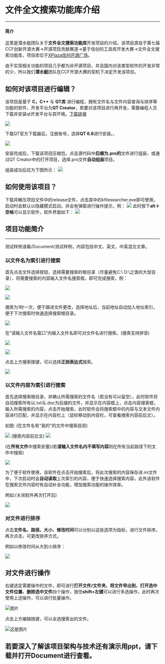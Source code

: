 # 文件全文搜索功能库介绍
---
#### 简介
这里是潜水艇团队关于**文件全文搜索功能库**开发项目的介绍，该项目源自于第七届CCF创新开源大赛->开源项目贡献赛道->基于信创的工具库开发大赛->文件全文搜索功能库，项目库位于[XPlaza信创开源广场](https://www.xplaza.cn/I54BBJXgYygRsy3R/act13team360repo)。

由于实现相关功能的项目几乎都为非开源项目，并且国内对该类型软件的开发非常的少，所以我们**潜水艇**团队在CCF开源大赛的契机下决定开发该项目。


## 如何对该项目进行编辑？

该项目是基于 **C，C++** 与 **QT库** 进行编程，拥有文件名与文件内容查询与排序等功能的软件，开发平台为**QT Creator**，若要对该项目进行再开发，需要编程人员下载并安装qt开发平台与其环境。[下载链接](https://www.qt.io/download-dev)

![](/readmesrc/readmeQTdownload.png)

下载QT官方下载器后，注册账号，选择**QT 6.8**进行安装。、

![](/readmesrc/QTdownload2.png)

安装完成后，下载该项目压缩包，点击源代码中**后缀为.pro的**文件进行组装，或通过QT Creator中的打开项目，选择.pro文件**自动组装**项目。

组装成功后应为下图所示：
![](/readmesrc/QtCreator.png)

## 如何使用该项目？

下载并解压项目文件中的release文件，点击其中的kfilesearcher.exe即可使用，启动时会默认以隐藏模式启动，并会有弹窗进行操作提示，例：
![](/readmesrc/smallWindow.png)
此时按下**alt＋空格**可以显示软件，软件界面如下：
![](/readmesrc/mainWindow.png)

## 项目功能简介
---
测试样例请看/Document/测试样例，内容包括中文、英文、中英混合文章。
### 以文件名为索引进行搜索

首先点击文件选择按钮，选择需要搜索的根目录（尽量避免C:\ D:\之类的大型目录），将需要搜索的内容输入文件名搜索框，即可完成搜索，例：

![](/readmesrc/Test.png)

![](/readmesrc/Test2.png)

搜索为1秒一次，便于跟进文件更改，选择地址后，当前地址自动加入地址索引，便于下次搜索时快速选择搜索根目录。

![](/readmesrc/fileNameIndex.png)

在“请输入文件名窗口”内输入文件名即可对文件名进行搜索。(搜索支持拼音)

![](/readmesrc/fileNameSearch.png)

![](/readmesrc/pingyingSearch.png)

点击上方搜索按键，可以选择**正则表达式**搜索。

![](/readmesrc/RegularExpressionSearch.png)

### 以文件内容为索引进行搜索

首先选择搜索根目录，并确认所需搜索的文件名（若没有可以留空），此时软件将自动搜索所有以.txt与.doc为后缀的文件，并显示在内容框上，点击内容搜索框，输入所需搜索的内容，点击开始搜索，此时软件会将搜索框中的内容与文本文件内容进行匹配，并显示在内容栏上（鼠标移动到内容栏，可查看搜索内容前后文）。

如图:
(在文件名有"我的"的文件中搜索叔叔)

![](/readmesrc/InfileSearch1.png)
(搜索内容前后文)
![](/readmesrc/Infilesearch2.png)

(在**所有文件**中搜索安塞)(若**请输入文件名内不填写内容**则在所有当前路径下的文件中搜索)

![](/readmesrc/InfileSearch3.png)

为了便于软件使用，该软件在点击开始搜索后，将此次搜索的内容保存进.ini文件中，下次启动时会**自动读取**上次索引的内容，便于快速选择搜索内容，此外该软件在搜索文件内容时有自动补全功能，增加搜索功能的操作效率。

例如:(关闭软件再次打开后)

![](/readmesrc/IndexCompletion.png)

### 对文件进行排序

点击**文件名、路径、大小、修改时间**可以分别以这些选项为指标，进行文件排序。再次点击，可更改排序方式。

例如以修改时间从大到小排序：

![](/readmesrc/Filter.png)

## 对文件进行操作

右键选定需要操作的文件，即可进行**打开文件/文件夹、将文件导出到、打开选中文件位置、删除选中文件**四个操作，按住**shift+左键**可以进行多选操作，此时再次使用上述操作，可以进行批量操作。

![图片](/readmesrc/multiDocumentFunction.png)

点击上方编辑按键，可以全选搜索出的文件。 

![这是图片](/readmesrc/SelectAll.png)

## 若要深入了解该项目架构与技术还有演示用ppt，请下载并打开Document进行查看。

